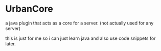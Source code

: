 # UrbanCore

a java plugin that acts as a core for a server. (not actually used for any server)

this is just for me so i can just learn java and also use code snippets for later.